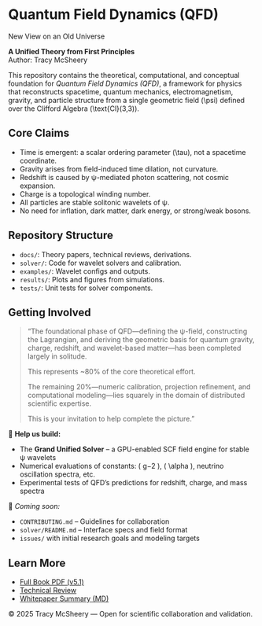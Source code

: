 # Quantum Field Dynamics (QFD)
New View on an Old Universe

**A Unified Theory from First Principles**  
Author: Tracy McSheery

This repository contains the theoretical, computational, and conceptual foundation for *Quantum Field Dynamics (QFD)*, a framework for physics that reconstructs spacetime, quantum mechanics, electromagnetism, gravity, and particle structure from a single geometric field \(\psi\) defined over the Clifford Algebra \(\text{Cl}(3,3)\).

##  Core Claims

- Time is emergent: a scalar ordering parameter \(\tau\), not a spacetime coordinate.
- Gravity arises from field-induced time dilation, not curvature.
- Redshift is caused by ψ-mediated photon scattering, not cosmic expansion.
- Charge is a topological winding number.
- All particles are stable solitonic wavelets of ψ.
- No need for inflation, dark matter, dark energy, or strong/weak bosons.

##  Repository Structure

- `docs/`: Theory papers, technical reviews, derivations.
- `solver/`: Code for wavelet solvers and calibration.
- `examples/`: Wavelet configs and outputs.
- `results/`: Plots and figures from simulations.
- `tests/`: Unit tests for solver components.

##  Getting Involved
> “The foundational phase of QFD—defining the ψ-field, constructing the Lagrangian, and deriving the geometric basis for quantum gravity, charge, redshift, and wavelet-based matter—has been completed largely in solitude.  
>  
> This represents ~80% of the core theoretical effort.  
>  
> The remaining 20%—numeric calibration, projection refinement, and computational modeling—lies squarely in the domain of distributed scientific expertise.  
>  
> This is your invitation to help complete the picture.”

🔧 **Help us build:**
- The **Grand Unified Solver** – a GPU-enabled SCF field engine for stable ψ wavelets
- Numerical evaluations of constants: \( g−2 \), \( \alpha \), neutrino oscillation spectra, etc.
- Experimental tests of QFD’s predictions for redshift, charge, and mass spectra

📌 _Coming soon:_
- `CONTRIBUTING.md` – Guidelines for collaboration  
- `solver/README.md` – Interface specs and field format  
- `issues/` with initial research goals and modeling targets  


##  Learn More

- [Full Book PDF (v5.1)](5.1%20QFD%20Book.pdf)
- [Technical Review](QFD_Technical_Review_GitHub.md)
- [Whitepaper Summary (MD)](QFD_Whitepaper.md)


© 2025 Tracy McSheery — Open for scientific collaboration and validation.
